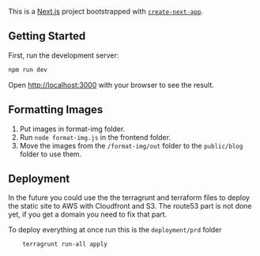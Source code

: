 This is a [Next.js](https://nextjs.org/) project bootstrapped with [`create-next-app`](https://github.com/vercel/next.js/tree/canary/packages/create-next-app).

## Getting Started

First, run the development server:

```bash
npm run dev
```

Open [http://localhost:3000](http://localhost:3000) with your browser to see the result.

## Formatting Images
1. Put images in format-img folder.
2. Run `node format-img.js` in the frontend folder.
3. Move the images from the `/format-img/out` folder to the `public/blog` folder to use them.

## Deployment
In the future you could use the the terragrunt and terraform files to deploy the static site to AWS with Cloudfront and S3.
The route53 part is not done yet, if you get a domain you need to fix that part.

To deploy everything at once run this is the `deployment/prd` folder
```bash
    terragrunt run-all apply
```